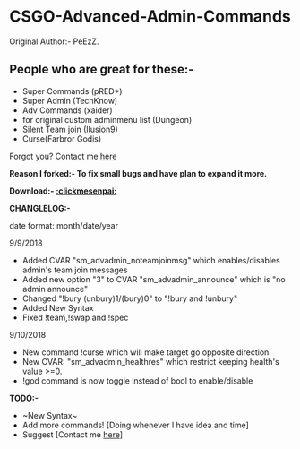 # CSGO-Advanced-Admin-Commands
Original Author:- PeEzZ.

## People who are great for these:- 
* Super Commands (pRED*)
* Super Admin (TechKnow) 
* Adv Commands (xaider) 
* for original custom adminmenu list (Dungeon) 
* Silent Team join (Ilusion9)  
* Curse(Farbror Godis)

Forgot you? Contact me [here](http://steamcommunity.com/profiles/76561198132924835)

**Reason I forked:- To fix small bugs and have plan to expand it more.**

**Download:- [:clickmesenpai:](https://github.com/Cruze03/CSGO-Advanced-Admin-Commands/releases)**


**CHANGLELOG:-**

date format: month/date/year

9/9/2018

* Added CVAR "sm_advadmin_noteamjoinmsg" which enables/disables admin's team join messages
* Added new option "3" to CVAR "sm_advadmin_announce" which is "no admin announce"
* Changed "!bury (unbury)1/(bury)0" to "!bury and !unbury"
* Added New Syntax
* Fixed !team,!swap and !spec

9/10/2018

* New command !curse which will make target go opposite direction.
* New CVAR: "sm_advadmin_healthres" which restrict keeping health's value >=0.
* !god command is now toggle instead of bool to enable/disable

**TODO:-**
* ~New Syntax~
* Add more commands! [Doing whenever I have idea and time] 
* Suggest [Contact me [here](http://steamcommunity.com/profiles/76561198132924835)]
